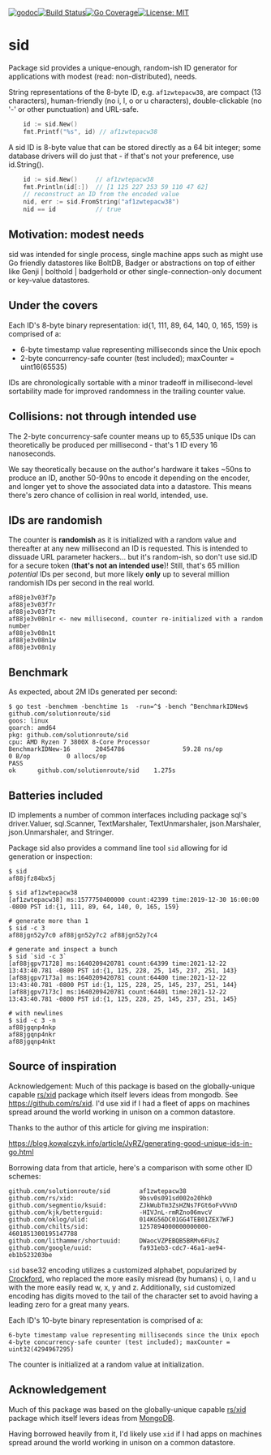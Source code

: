 [![godoc](http://img.shields.io/badge/godev-reference-blue.svg?style=flat)](https://pkg.go.dev/github.com/solutionroute/sid?tab=doc)[![Build Status](https://travis-ci.org/solutionroute/sid.svg?branch=master)](https://travis-ci.org/solutionroute/sid)[![Go Coverage](https://img.shields.io/badge/coverage-98.3%25-brightgreen.svg?style=flat)](http://gocover.io/github.com/solutionroute/sid)[![License: MIT](https://img.shields.io/badge/License-MIT-yellow.svg)](https://opensource.org/licenses/MIT)

# sid

Package sid provides a unique-enough, random-ish ID generator for applications
with modest (read: non-distributed), needs.

String representations of the 8-byte ID, e.g. `af1zwtepacw38`, are compact (13
characters), human-friendly (no i, l, o or u characters), double-clickable (no
'-' or other punctuation) and URL-safe.

```go
    id := sid.New()
    fmt.Printf("%s", id) // af1zwtepacw38
```

A sid ID is 8-byte value that can be stored directly as a 64 bit integer; some database
drivers will do just that - if that's not your preference, use id.String().

```go
    id := sid.New()     // af1zwtepacw38
    fmt.Println(id[:])  // [1 125 227 253 59 110 47 62]
    // reconstruct an ID from the encoded value
    nid, err := sid.FromString("af1zwtepacw38") 
    nid == id           // true
```

## Motivation: modest needs

sid was intended for single process, single machine apps such as might use Go
friendly datastores like BoltDB, Badger or abstractions on top of either like
Genji | bolthold | badgerhold or other single-connection-only document or
key-value datastores.

## Under the covers

Each ID's 8-byte binary representation: id{1, 111, 89, 64, 140, 0, 165, 159} is
comprised of a:

- 6-byte timestamp value representing milliseconds since the Unix epoch
- 2-byte concurrency-safe counter (test included); maxCounter = uint16(65535)

IDs are chronologically sortable with a minor tradeoff in millisecond-level
sortability made for improved randomness in the trailing counter value.

## Collisions: not through intended use

The 2-byte concurrency-safe counter means up to 65,535 unique IDs can
theoretically be produced per millisecond - that's 1 ID every 16 nanoseconds.

We say theoretically because on the author's hardware it takes ~50ns to produce
an ID, another 50-90ns to encode it depending on the encoder, and longer yet to
shove the associated data into a datastore. This means there's zero chance of
collision in real world, intended, use.

## IDs are randomish

The counter is **randomish** as it is initialized with a random value and
thereafter at any new millisecond an ID is requested. This is intended to
dissuade URL parameter hackers... but it's random-ish, so don't use sid.ID for a
secure token (**that's not an intended use**)! Still, that's 65 million
*potential* IDs per second, but more likely **only** up to several million randomish
IDs per second in the real world.

    af88je3v03f7p
    af88je3v03f7r
    af88je3v03f7t
    af88je3v08n1r <- new millisecond, counter re-initialized with a random number
    af88je3v08n1t
    af88je3v08n1w
    af88je3v08n1y

## Benchmark

As expected, about 2M IDs generated per second:

    $ go test -benchmem -benchtime 1s  -run=^$ -bench ^BenchmarkIDNew$ github.com/solutionroute/sid
    goos: linux
    goarch: amd64
    pkg: github.com/solutionroute/sid
    cpu: AMD Ryzen 7 3800X 8-Core Processor
    BenchmarkIDNew-16       20454786                59.28 ns/op            0 B/op          0 allocs/op
    PASS
    ok      github.com/solutionroute/sid    1.275s

## Batteries included

ID implements a number of common interfaces including package sql's
driver.Valuer, sql.Scanner, TextMarshaler, TextUnmarshaler, json.Marshaler,
json.Unmarshaler, and Stringer.

Package sid also provides a command line tool `sid` allowing for id generation or inspection:

    $ sid
    af88jfz84bx5j

    $ sid af1zwtepacw38
    [af1zwtepacw38] ms:1577750400000 count:42399 time:2019-12-30 16:00:00 -0800 PST id:{1, 111, 89, 64, 140, 0, 165, 159}

    # generate more than 1
    $ sid -c 3
    af88jgn52y7c0 af88jgn52y7c2 af88jgn52y7c4

    # generate and inspect a bunch
    $ sid `sid -c 3`
    [af88jgpv71728] ms:1640209420781 count:64399 time:2021-12-22 13:43:40.781 -0800 PST id:{1, 125, 228, 25, 145, 237, 251, 143}
    [af88jgpv7173a] ms:1640209420781 count:64400 time:2021-12-22 13:43:40.781 -0800 PST id:{1, 125, 228, 25, 145, 237, 251, 144}
    [af88jgpv7173c] ms:1640209420781 count:64401 time:2021-12-22 13:43:40.781 -0800 PST id:{1, 125, 228, 25, 145, 237, 251, 145}

    # with newlines
    $ sid -c 3 -n
    af88jgqnp4nkp
    af88jgqnp4nkr
    af88jgqnp4nkt

## Source of inspiration

Acknowledgement: Much of this package is based on the globally-unique capable
[rs/xid](https://github.com/rs/xid) package which itself levers ideas from mongodb. See
https://github.com/rs/xid. I'd use xid if I had a fleet of apps on machines
spread around the world working in unison on a common datastore.

Thanks to the author of this article for giving me inspiration:

https://blog.kowalczyk.info/article/JyRZ/generating-good-unique-ids-in-go.html

Borrowing data from that article, here's a comparison with some other ID schemes:

    github.com/solutionroute/sid        af1zwtepacw38
    github.com/rs/xid:                  9bsv0s091sd002o20hk0
    github.com/segmentio/ksuid:         ZJkWubTm3ZsHZNs7FGt6oFvVVnD
    github.com/kjk/betterguid:          -HIVJnL-rmRZno06mvcV
    github.com/oklog/ulid:              014KG56DC01GG4TEB01ZEX7WFJ
    github.com/chilts/sid:              1257894000000000000-4601851300195147788
    github.com/lithammer/shortuuid:     DWaocVZPEBQB5BRMv6FUsZ
    github.com/google/uuid:             fa931eb3-cdc7-46a1-ae94-eb1b523203be

`sid` base32 encoding utilizes a customized alphabet, popularized by
[Crockford](http://www.crockford.com/base32.html), who replaced the more easily
misread (by humans) i, o, l and u with the more easily read w, x, y and z.
Additionally, `sid` customized encoding has digits moved to the tail of the
character set to avoid having a leading zero for a great many years.

Each ID's 10-byte binary representation is comprised of a:

    6-byte timestamp value representing milliseconds since the Unix epoch
    4-byte concurrency-safe counter (test included); maxCounter = uint32(4294967295)

The counter is initialized at a random value at initialization.

## Acknowledgement

Much of this package was based on the globally-unique capable
[rs/xid](https://github.com/rs/xid) package which itself levers ideas from
[MongoDB](https://docs.mongodb.com/manual/reference/method/ObjectId/).

Having borrowed heavily from it, I'd likely use `xid` if I had apps on machines
spread around the world working in unison on a common datastore.
